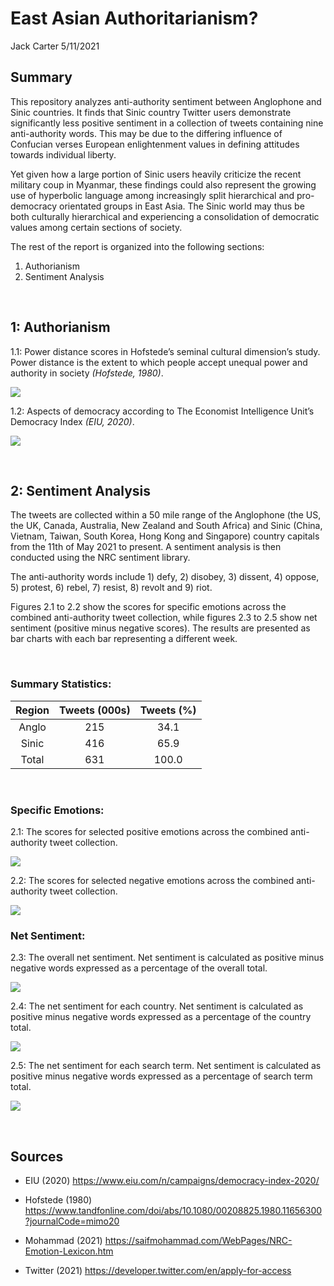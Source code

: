 East Asian Authoritarianism?
================
Jack Carter
5/11/2021

## **Summary**

This repository analyzes anti-authority sentiment between Anglophone and
Sinic countries. It finds that Sinic country Twitter users demonstrate
significantly less positive sentiment in a collection of tweets
containing nine anti-authority words. This may be due to the differing
influence of Confucian verses European enlightenment values in defining
attitudes towards individual liberty.

Yet given how a large portion of Sinic users heavily criticize the
recent military coup in Myanmar, these findings could also represent the
growing use of hyperbolic language among increasingly split hierarchical
and pro-democracy orientated groups in East Asia. The Sinic world may
thus be both culturally hierarchical and experiencing a consolidation of
democratic values among certain sections of society.

The rest of the report is organized into the following sections:

1)  Authorianism
2)  Sentiment Analysis

 

## **1: Authorianism**

1.1: Power distance scores in Hofstede’s seminal cultural dimension’s
study. Power distance is the extent to which people accept unequal power
and authority in society *(Hofstede, 1980)*.

![](East-Asian-Authoritarianism_files/figure-gfm/unnamed-chunk-1-1.png)<!-- -->

1.2: Aspects of democracy according to The Economist Intelligence Unit’s
Democracy Index *(EIU, 2020)*.

![](East-Asian-Authoritarianism_files/figure-gfm/unnamed-chunk-2-1.png)<!-- -->

 

## **2: Sentiment Analysis**

The tweets are collected within a 50 mile range of the Anglophone (the
US, the UK, Canada, Australia, New Zealand and South Africa) and Sinic
(China, Vietnam, Taiwan, South Korea, Hong Kong and Singapore) country
capitals from the 11th of May 2021 to present. A sentiment analysis is
then conducted using the NRC sentiment library.

The anti-authority words include 1) defy, 2) disobey, 3) dissent, 4)
oppose, 5) protest, 6) rebel, 7) resist, 8) revolt and 9) riot.

Figures 2.1 to 2.2 show the scores for specific emotions across the
combined anti-authority tweet collection, while figures 2.3 to 2.5 show
net sentiment (positive minus negative scores). The results are
presented as bar charts with each bar representing a different week.

<br>

### Summary Statistics:

| Region | Tweets (000s) | Tweets (%) |
| :----: | :-----------: | :--------: |
| Anglo  |      215      |    34.1    |
| Sinic  |      416      |    65.9    |
| Total  |      631      |   100.0    |

 

### Specific Emotions:

2.1: The scores for selected positive emotions across the combined
anti-authority tweet collection.

![](East-Asian-Authoritarianism_files/figure-gfm/unnamed-chunk-4-1.png)<!-- -->

2.2: The scores for selected negative emotions across the combined
anti-authority tweet collection.

![](East-Asian-Authoritarianism_files/figure-gfm/unnamed-chunk-5-1.png)<!-- -->

### Net Sentiment:

2.3: The overall net sentiment. Net sentiment is calculated as positive
minus negative words expressed as a percentage of the overall total.

![](East-Asian-Authoritarianism_files/figure-gfm/unnamed-chunk-6-1.png)<!-- -->

2.4: The net sentiment for each country. Net sentiment is calculated as
positive minus negative words expressed as a percentage of the country
total.

![](East-Asian-Authoritarianism_files/figure-gfm/unnamed-chunk-7-1.png)<!-- -->

2.5: The net sentiment for each search term. Net sentiment is calculated
as positive minus negative words expressed as a percentage of search
term total.

![](East-Asian-Authoritarianism_files/figure-gfm/unnamed-chunk-8-1.png)<!-- -->

 

## **Sources**

  - EIU (2020) <https://www.eiu.com/n/campaigns/democracy-index-2020/>

  - Hofstede (1980)
    <https://www.tandfonline.com/doi/abs/10.1080/00208825.1980.11656300?journalCode=mimo20>

  - Mohammad (2021)
    <https://saifmohammad.com/WebPages/NRC-Emotion-Lexicon.htm>

  - Twitter (2021) <https://developer.twitter.com/en/apply-for-access>
